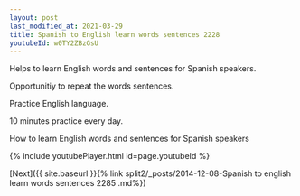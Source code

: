 ```yaml
---
layout: post
last_modified_at: 2021-03-29
title: Spanish to English learn words sentences 2228 
youtubeId: w0TY2ZBzGsU
---
```

 
 
Helps to learn English words and sentences for Spanish speakers.

Opportunitiy to repeat the words sentences. 

Practice English language. 
 
10 minutes practice every day. 
 
How to learn English words and sentences for Spanish speakers 
 
{% include youtubePlayer.html id=page.youtubeId %}
 
 
[Next]({{ site.baseurl }}{% link  split2/_posts/2014-12-08-Spanish to english learn words sentences 2285 .md%})
 
